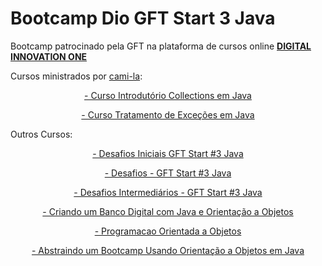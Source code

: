 <h1>
Bootcamp Dio GFT Start 3 Java
</h1>

<p>
Bootcamp patrocinado pela GFT na  plataforma de cursos online <strong> <a href="https://web.digitalinnovation.one/home"> DIGITAL INNOVATION ONE  </a></strong>

</p>

Cursos ministrados por [cami-la](https://www.linkedin.com/in/cami-la/ "cami-la"):

<p align="center">
<a href="https://github.com/pogermano/gft-start-3-java/tree/main/Curso%20Introdutorio%20Collections%20Java"> - Curso Introdutório Collections em Java </a>
</p>

<p align="center">
<a href="https://github.com/pogermano/gft-start-3-java/tree/main/Curso%20Tratamento%20de%20Excessoes%20em%20Java">- Curso Tratamento de Exceções em Java </a>
</p>

Outros Cursos:

<p align="center">
<a href="https://github.com/pogermano/gft-start-3-java/tree/main/Desafios%20Iniciais%20%20GFT%20Start%20%233%20Java">- Desafios Iniciais GFT Start #3 Java </a>
</p>
<p align="center">
<a href="https://github.com/pogermano/gft-start-3-java/tree/main/Desafios%20-%20GFT%20Start%20%233%20Java">- Desafios - GFT Start #3 Java </a>
</p>
<p align="center">
<a href="https://github.com/pogermano/gft-start-3-java/tree/main/Desafios%20Intermedi%C3%A1rios%20-%20GFT%20Start%20%233%20Java">- Desafios Intermediários - GFT Start #3 Java </a>
</p>

<p align="center">
<a href="https://github.com/pogermano/gft-start-3-java/tree/main/Criando%20um%20Banco%20Digital%20com%20Java%20e%20Orienta%C3%A7%C3%A3o%20a%20Objetos">- Criando um Banco Digital com Java e Orientação a Objetos </a>
</p>
<p align="center">
<a href="https://github.com/pogermano/gft-start-3-java/tree/main/Programacao%20Orientada%20a%20Objetos">- Programacao Orientada a Objetos </a>
</p>

<p align="center">
<a href="https://github.com/pogermano/gft-start-3-java/tree/main/Abstraindo%20um%20Bootcamp%20Usando%20Orienta%C3%A7%C3%A3o%20a%20Objetos%20em%20Java">- Abstraindo um Bootcamp Usando Orientação a Objetos em Java </a>
</p>
